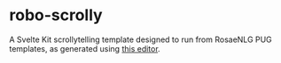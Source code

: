 # robo-scrolly
A Svelte Kit scrollytelling template designed to run from RosaeNLG PUG templates, as generated using [this editor](https://github.com/ONSvisual/robo-editor).
